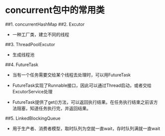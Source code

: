 # concurrent包中的常用类
##1. concurrentHashMap
##2. Excutor
- 一种工厂类，建立不同的线程

##3. ThreadPoolExcutor
- 生成线程池

##4. FutureTask
- 当有一个任务需要交给某个线程去处理时，可以用FutureTask

- FutureTask实现了Runnable接口，因此可以通过Thread启动，或者交给ExcutorService处理

- FutureTask提供了get()方法，可以返回执行结果。在任务执行结束之前该方法阻塞，知道任务执行完，并返回结果。

##5. LinkedBlockingQueue
- 用于生产者、消费者模型，取时队列为空就一直wait，存时队列满就一直wait